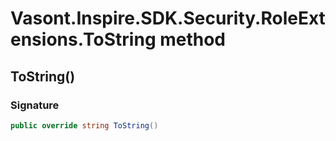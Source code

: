 # Vasont.Inspire.SDK.Security.RoleExtensions.ToString method
## ToString()
### Signature
```csharp
public override string ToString()
```
